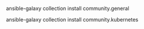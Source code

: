 ansible-galaxy collection install community.general

ansible-galaxy collection install community.kubernetes